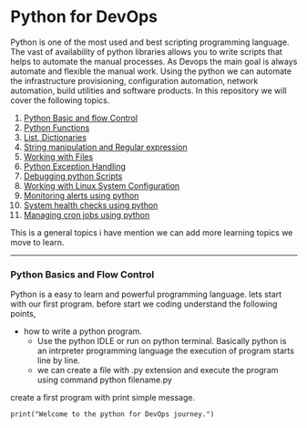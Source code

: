 # Python for DevOps
 Python is one of the most used and best scripting programming language. The vast of availability of python libraries allows you to write scripts that helps to automate the manual processes.
 As Devops the main goal is always automate and flexible the manual work. Using the python we can automate the infrastructure provisioning, configuration automation, network automation, build utilities and software products.
 In this repository we will cover the following topics.

 1. [Python Basic and flow Control](#basics)
 2. [Python Functions](#)
 3. [List, Dictionaries](#)
 4. [String manipulation and Regular expression](#)
 5. [Working with Files](#)
 6. [Python Exception Handling](#)
 7. [Debugging python Scripts](#)
 8. [Working with Linux System Configuration](#)
 9. [Monitoring alerts using python](#)
 10. [System health checks using python](#)
 11. [Managing cron jobs using python](#)
   
   This is a general topics i have mention we can add more learning topics we move to learn.

---
### Python Basics and Flow Control <a name="basics"></a>
 Python is a easy to learn and powerful programming language. 
 lets start with our first program.
 before start we coding understand the following points,
 * how to write a python program.
   * Use the python IDLE or run on python terminal. Basically python is an intrpreter programming language the execution of program starts line by line.
   * we can create a file with .py extension and execute the program using command python filename.py

create a first program with print simple message.

  ```
  print("Welcome to the python for DevOps journey.")
  ```